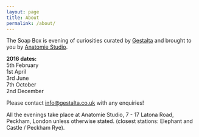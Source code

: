 ```yaml
---
layout: page
title: About
permalink: /about/
---
```


The Soap Box is evening of curiosities curated by [Gestalta](http://gestalta.co.uk) and brought to you by [Anatomie Studio](http://anatomiestudio.com).

**2016 dates:**<br>
5th February<br>
1st April<br>
3rd June<br>
7th October<br>
2nd December<br>

Please contact [info@gestalta.co.uk](mailto:info@gestalta.co.uk) with any enquiries!

All the evenings take place at Anatomie Studio, 7 - 17 Latona Road, Peckham, London unless otherwise stated. (closest stations: Elephant and Castle / Peckham Rye).
